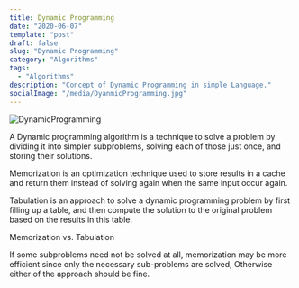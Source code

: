 ```yaml
---
title: Dynamic Programming
date: "2020-06-07"
template: "post"
draft: false
slug: "Dynamic Programming"
category: "Algorithms"
tags:
  - "Algorithms"
description: "Concept of Dynamic Programming in simple Language."
socialImage: "/media/DyanmicProgramming.jpg"
---
```


![DynamicProgramming](/media/DyanmicProgramming.jpg)

A Dynamic programming algorithm is a technique to solve a problem by dividing it into simpler subproblems, solving each of those just once, and storing their solutions.

Memorization is an optimization technique used to store results in a cache and return them instead of solving again when the same input occur again.

Tabulation is an approach to solve a dynamic programming problem by first filling up a table, and then compute the solution to the original problem based on the results in this table.

Memorization vs. Tabulation

If some subproblems need not be solved at all, memorization may be more efficient since only the necessary sub-problems are solved, Otherwise either of the approach should be fine.